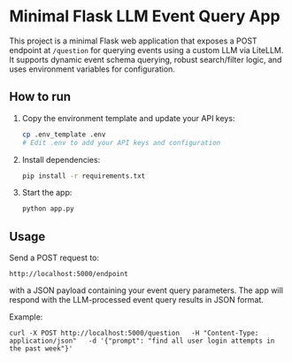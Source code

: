 # Minimal Flask LLM Event Query App

This project is a minimal Flask web application that exposes a POST endpoint at `/question` for querying events using a custom LLM via LiteLLM. It supports dynamic event schema querying, robust search/filter logic, and uses environment variables for configuration.

## How to run

1. Copy the environment template and update your API keys:
   ```bash
   cp .env_template .env
   # Edit .env to add your API keys and configuration
   ```
2. Install dependencies:
   ```bash
   pip install -r requirements.txt
   ```
3. Start the app:
   ```bash
   python app.py
   ```

## Usage
Send a POST request to:
```
http://localhost:5000/endpoint
```
with a JSON payload containing your event query parameters. The app will respond with the LLM-processed event query results in JSON format.

Example:
```
curl -X POST http://localhost:5000/question   -H "Content-Type: application/json"   -d '{"prompt": "find all user login attempts in the past week"}'
```
